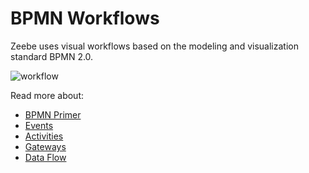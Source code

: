 # BPMN Workflows

Zeebe uses visual workflows based on the modeling and visualization standard BPMN 2.0.

![workflow](/bpmn-workflows/workflow.png)

Read more about:

* [BPMN Primer](bpmn-workflows/bpmn-primer.html)
* [Events](bpmn-workflows/events.html)
* [Activities](bpmn-workflows/activities.html)
* [Gateways](bpmn-workflows/gateways.html)
* [Data Flow](bpmn-workflows/data-flow.html)
